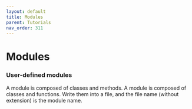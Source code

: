```yaml
---
layout: default
title: Modules
parent: Tutorials
nav_order: 311
---
```


# Modules


### User-defined modules

A module is composed of classes and methods. A module is composed of classes and functions. Write them into a file, and the file name (without extension) is the module name.

